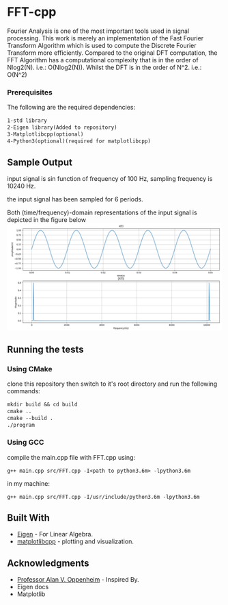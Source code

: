 # FFT-cpp

Fourier Analysis is one of the most important tools used in signal processing.
This work is merely an implementation of the Fast Fourier Transform Algorithm 
which is used to compute the Discrete Fourier Transform more efficiently.
Compared to the original DFT computation, the FFT Algorithm has a computational complexity
that is in the order of Nlog2(N). i.e.: O(Nlog2(N)).
Whilst the DFT is in the order of N^2. i.e.: O(N^2)

### Prerequisites

The following are the required dependencies:

```
1-std library
2-Eigen library(Added to repository)
3-Matplotlibcpp(optional)
4-Python3(optional)(required for matplotlibcpp)
```

## Sample Output

input signal is sin function of frequency of 100 Hz, sampling frequency is 10240 Hz.

the input signal has been sampled for 6 periods.

Both (time/frequency)-domain representations of the input signal is depicted in the figure below
![alt text](https://github.com/EE-Abdullah/FFT-cpp/blob/master/sample.png)
## Running the tests

### Using CMake
clone this repository then switch to it's root directory and run the following commands:

```
mkdir build && cd build
cmake ..
cmake --build .
./program
```
### Using GCC
compile the main.cpp file with FFT.cpp using:
```
g++ main.cpp src/FFT.cpp -I<path to python3.6m> -lpython3.6m
```
in my machine:
```
g++ main.cpp src/FFT.cpp -I/usr/include/python3.6m -lpython3.6m
```

## Built With

* [Eigen](http://eigen.tuxfamily.org) - For Linear Algebra.
* [matplotlibcpp](https://matplotlib-cpp.readthedocs.io/en/latest) - plotting and visualization.


## Acknowledgments

* [Professor Alan V. Oppenheim](https://en.wikipedia.org/wiki/Alan_V._Oppenheim) - Inspired By.
* Eigen docs
* Matplotlib

